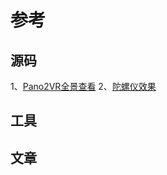 # 参考

## 源码
1、[Pano2VR全景查看](http://ggnome.com/pano2vr)
2、[陀螺仪效果](http://matthew.wagerfield.com/parallax/)

## 工具

## 文章

## 
